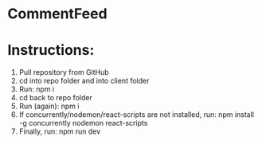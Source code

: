 # CommentFeed

# Instructions:
1. Pull repository from GitHub
2. cd into repo folder and into client folder
3. Run: npm i
4. cd back to repo folder
5. Run (again): npm i
5. If concurrently/nodemon/react-scripts are not installed, run:
npm install -g concurrently nodemon react-scripts
6. Finally, run: npm run dev
